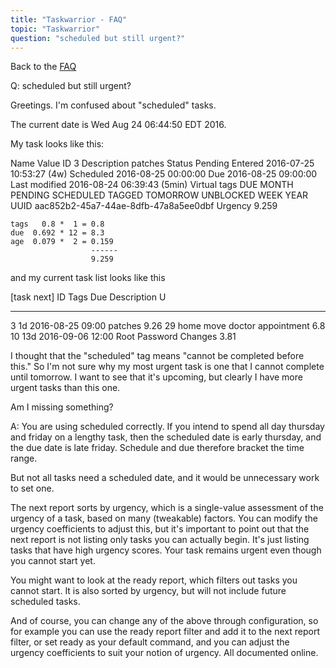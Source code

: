 ```yaml
---
title: "Taskwarrior - FAQ"
topic: "Taskwarrior"
question: "scheduled but still urgent?"
---
```


Back to the [FAQ](/support/faq)

Q: scheduled but still urgent?

Greetings.
I'm confused about "scheduled" tasks.

The current date is Wed Aug 24 06:44:50 EDT 2016.

My task looks like this:

Name                Value
ID                  3
Description         patches
Status              Pending
Entered             2016-07-25 10:53:27 (4w)
Scheduled           2016-08-25 00:00:00
Due                 2016-08-25 09:00:00
Last modified       2016-08-24 06:39:43 (5min)
Virtual tags        DUE MONTH PENDING SCHEDULED TAGGED TOMORROW UNBLOCKED WEEK YEAR
UUID                aac852b2-45a7-44ae-8dfb-47a8a5ee0dbf
Urgency             9.259

    tags   0.8 *  1 = 0.8
    due  0.692 * 12 = 8.3
    age  0.079 *  2 = 0.159 
                      ------ 
                      9.259
and my current task list looks like this

[task next]
ID Tags           Due              Description               U
-- ---------- --- ---------------- ------------------------- ----
 3            1d  2016-08-25 09:00 patches                   9.26
29 home                            move doctor appointment    6.8
10           13d  2016-09-06 12:00 Root Password Changes     3.81

 
I thought that the "scheduled" tag means "cannot be completed before this."  So I'm not sure why my most urgent task is one that I cannot complete until tomorrow.
I want to see that it's upcoming, but clearly I have more urgent tasks than this one.

Am I missing something?

A: You are using scheduled correctly.
If you intend to spend all day thursday and friday on a lengthy task, then the scheduled date is early thursday, and the due date is late friday.
Schedule and due therefore bracket the time range.

But not all tasks need a scheduled date, and it would be unnecessary work to set one.

The next report sorts by urgency, which is a single-value assessment of the urgency of a task, based on many (tweakable) factors.
You can modify the urgency coefficients to adjust this, but it's important to point out that the next report is not listing only tasks you can actually begin.
It's just listing tasks that have high urgency scores.
Your task remains urgent even though you cannot start yet.

You might want to look at the ready report, which filters out tasks you cannot start.
It is also sorted by urgency, but will not include future scheduled tasks.

And of course, you can change any of the above through configuration, so for example you can use the ready report filter and add it to the next report filter, or set ready as your default command, and you can adjust the urgency coefficients to suit your notion of urgency.
All documented online.

